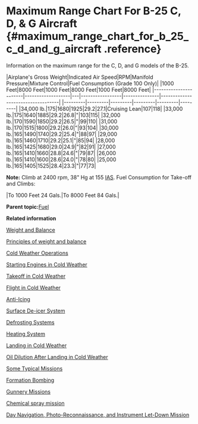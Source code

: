 # Maximum Range Chart For B-25 C, D, & G Aircraft {#maximum_range_chart_for_b_25_c_d_and_g_aircraft .reference}

Information on the maximum range for the C, D, and G models of the B-25.

|Airplane's Gross Weight|Indicated Air Speed|RPM|Manifold Pressure|Mixture Control|Fuel Consumption \(Grade 100 Only\)|
|1000 Feet|8000 Feet|1000 Feet|8000 Feet|1000 Feet|8000 Feet|
|-----------------------|-------------------|---|-----------------|---------------|-----------------------------------|
|---------|---------|---------|---------|---------|---------|
|34,000 lb.|175|1680|1925|29.2|27.1|Cruising Lean|107|118|
|33,000 lb.|175|1640|1885|29.2|26.8|"|103|115|
|32,000 lb.|170|1590|1850|29.2|26.5|"|99|110|
|31,000 lb.|170|1515|1800|29.2|26.0|"|93|104|
|30,000 lb.|165|1490|1740|29.2|25.4|"|88|97|
|29,000 lb.|165|1460|1710|29.2|25.1|"|85|94|
|28,000 lb.|165|1425|1680|29.0|24.9|"|82|91|
|27,000 lb.|165|1410|1660|28.8|24.6|"|79|87|
|26,000 lb.|165|1410|1600|28.6|24.0|"|78|80|
|25,000 lb.|165|1405|1525|28.4|23.3|"|77|73|

**Note:** Climb at 2400 rpm, 38" Hg at 155 [IAS](../glossentries/gl_IAS.md). Fuel Consumption for Take-off and Climbs:

|To 1000 Feet 24 Gals.|To 8000 Feet 84 Gals.|

**Parent topic:**[Fuel](../topics/fuel.md)

**Related information**  


[Weight and Balance](../topics/WeightAndBalance.md)

[Principles of weight and balance](../topics/PrinciplesOfWeightAndBalance.md)

[Cold Weather Operations](../topics/cold_weather_operations.md)

[Starting Engines in Cold Weather](../topics/starting_engines_in_cold_weather.md)

[Takeoff in Cold Weather](../topics/takeoff_in_cold_weather.md)

[Flight in Cold Weather](../topics/flight_in_cold_weather.md)

[Anti-Icing](../topics/anti_icing.md)

[Surface De-icer System](../topics/surface_de_icer_system.md)

[Defrosting Systems](../topics/defrosting_systems.md)

[Heating System](../topics/heating_system.md)

[Landing in Cold Weather](../topics/landing_in_cold_weather.md)

[Oil Dilution After Landing in Cold Weather](../topics/oil_dilution_after_landing_in_cold_weather.md)

[Some Typical Missions](../topics/some_typical_missions.md)

[Formation Bombing](../topics/formation_bombing.md)

[Gunnery Missions](../topics/gunnery_missions.md)

[Chemical spray mission](../topics/ChemicalSprayMission.md)

[Day Navigation, Photo-Reconnaissance, and Instrument Let-Down Mission](../topics/day_navigation_photo_reconnaissance_and_instrument_let_down_mission.md)

